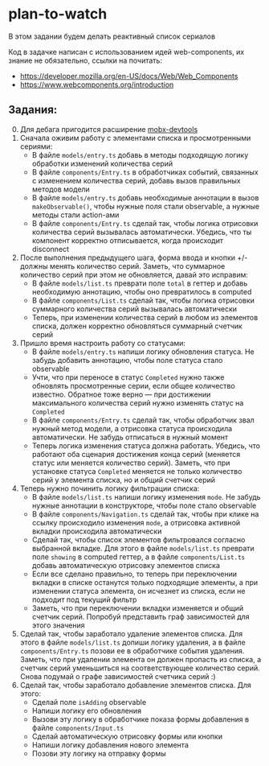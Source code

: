 # plan-to-watch

В этом задании будем делать реактивный список сериалов

Код в задачке написан с использованием идей web-components, их знание не обязательно, ссылки на почитать:

- https://developer.mozilla.org/en-US/docs/Web/Web_Components
- https://www.webcomponents.org/introduction

## Задания:

0. Для дебага пригодится расширение [mobx-devtools](https://github.com/mobxjs/mobx-devtools)
1. Сначала оживим работу с элементами списка и просмотренными сериями:
   - В файле `models/entry.ts` добавь в методы подходящую логику обработки изменений количества серий
   - В файле `components/Entry.ts` в обработчиках событий, связанных с изменением количества серий, добавь вызов правильных методов модели
   - В файле `models/entry.ts` добавь необходимые аннотации в вызов `makeObservable()`, чтобы нужные поля стали observable, а нужные методы стали action-ами
   - В файле `components/Entry.ts` сделай так, чтобы логика отрисовки количества серий вызывалась автоматически. Убедись, что ты компонент корректно отписывается, когда происходит disconnect
2. После выполнения предыдущего шага, форма ввода и кнопки +/- должны менять количество серий. Заметь, что суммарное количество серий при этом не обновляется, давай это исправим:
   - В файле `models/list.ts` преврати поле `total` в геттер и добавь необходимую аннотацию, чтобы оно превратилось в computed
   - В файле `components/List.ts` сделай так, чтобы логика отрисовки суммарного количества серий вызывалась автоматически
   - Теперь, при изменении количества серий в любом из элементов списка, должен корректно обновляться суммарный счетчик серий
3. Пришло время настроить работу со статусами:
   - В файле `models/entry.ts` напиши логику обновления статуса. Не забудь добавить аннотацию, чтобы поле статуса стало observable
   - Учти, что при переносе в статус `Completed` нужно также обновлять просмотренные серии, если общее количество известно. Обратное тоже верно — при достижении максимального количества серий нужно изменять статус на `Completed`
   - В файле `components/Entry.ts` сделай так, чтобы обработчик звал нужный метод модели, а отрисовка статуса происходила автоматически. Не забудь отписаться в нужный момент
   - Теперь логика изменения статуса должна работать. Убедись, что работают оба сценария достижения конца серий (меняется статус или меняется количество серий). Заметь, что при установке статуса `Completed` меняется не только количество серий у элемента списка, но и общий счетчик серий
4. Теперь нужно починить логику фильтрации списка:
   - В файле `models/list.ts` напиши логику изменения `mode`. Не забудь нужные аннотации в конструкторе, чтобы поле стало observable
   - В файле `components/Navigation.ts` сделай так, чтобы при клике на ссылку происходило изменения `mode`, а отрисовка активной вкладки происходила автоматически
   - Сделай так, чтобы список элементов фильтровался согласно выбранной вкладке. Для этого в файле `models/list.ts` преврати поле `showing` в computed геттер, а в файле `components/List.ts` добавь автоматическую отрисовку элементов списка
   - Если все сделано правильно, то теперь при переключении вкладки в списке останутся только подходящие элементы, а при изменении статуса элемента, он исчезнет из списка, если не подходит под текущий фильтр
   - Заметь, что при переключении вкладки изменяется и общий счетчик серий. Попробуй представить граф зависимостей для этого значения
5. Сделай так, чтобы заработало удаление элементов списка. Для этого в файле `models/list.ts` допиши логику удаления, а в файле `components/Entry.ts` позови ее в обработчике события удаления. Заметь, что при удалении элемента он должен пропасть из списка, а счетчик серий уменьшиться на соответствующее количество серий. Снова подумай о графе зависимостей счетчика серий :)
6. Сделай так, чтобы заработало добавление элементов списка. Для этого:
   - Сделай поле `isAdding` observable
   - Напиши логику его обновления
   - Вызови эту логику в обработчике показа формы добавления в файле `components/Input.ts`
   - Сделай автоматическую отрисовку формы или кнопки
   - Напиши логику добавления нового элемента
   - Позови эту логику на отправку формы
